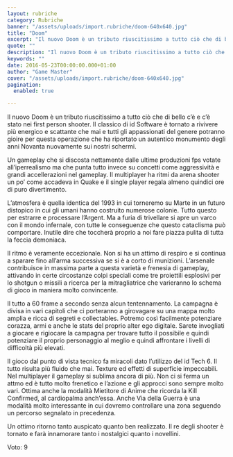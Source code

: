 ```yaml
---
layout: rubriche
category: Rubriche
banner: "/assets/uploads/import.rubriche/doom-640x640.jpg"
title: "Doom"
excerpt: "Il nuovo Doom è un tributo riuscitissimo a tutto ciò che di bello c’è e c’è stato nei first person shooter. Il classico di id Software è tornato a rivivere più energico e scattante che mai e tutti gli appassionati del genere potranno gioire per questa operazione che ha riportato un autentico monumento degli anni [&hellip"
quote: ""
description: "Il nuovo Doom è un tributo riuscitissimo a tutto ciò che di bello c’è e c’è stato nei first person shooter. Il classico di id Software è tornato a rivivere più energico e scattante che mai e tutti gli appassionati del genere potranno gioire per questa operazione che ha riportato un autentico monumento degli anni [&hellip"
keywords: ""
date: 2016-05-23T00:00:00.000+01:00
author: "Game Master"
cover: "/assets/uploads/import.rubriche/doom-640x640.jpg"
pagination:
  enabled: true

---
```


  
Il nuovo Doom è un tributo riuscitissimo a tutto ciò che di bello c’è e c’è stato nei first person shooter. Il classico di id Software è tornato a rivivere più energico e scattante che mai e tutti gli appassionati del genere potranno gioire per questa operazione che ha riportato un autentico monumento degli anni Novanta nuovamente sui nostri schermi.

Un gameplay che si discosta nettamente dalle ultime produzioni fps votate all’iperrealismo ma che punta tutto invece su concetti come aggressività e grandi accellerazioni nel gameplay. Il multiplayer ha ritmi da arena shooter un po’ come accadeva in Quake e il single player regala almeno quindici ore di puro divertimento.

L’atmosfera è quella identica del 1993 in cui torneremo su Marte in un futuro distopico in cui gli umani hanno costruito numerose colonie. Tutto questo per estrarre e processare l’Argent. Ma a furia di trivellare si apre un varco con il mondo infernale, con tutte le conseguenze che questo cataclisma può comportare. Inutile dire che toccherà proprio a noi fare piazza pulita di tutta la feccia demoniaca.

Il ritmo è veramente eccezionale. Non si ha un attimo di respiro e si continua a sparare fino all’arma successiva se si è a corto di munizioni. L’arsenale contribuisce in massima parte a questa varietà e frenesia di gameplay, attivando in certe circostanze colpi speciali come tre proiettili esplosivi per lo shotgun o missili a ricerca per la mitragliatrice che varieranno lo schema di gioco in maniera molto convincente.

Il tutto a 60 frame a secondo senza alcun tentennamento. La campagna è divisa in vari capitoli che ci porteranno a girovagare su una mappa molto amplia e ricca di segreti e collectables. Potremo così facilmente potenziare corazza, armi e anche le stats del proprio alter ego digitale. Sarete invogliati a giocare e rigiocare la campagna per trovare tutto il possibile e quindi potenziare il proprio personaggio al meglio e quindi affrontare i livelli di difficoltà più elevati.

Il gioco dal punto di vista tecnico fa miracoli dato l’utilizzo del id Tech 6\. Il tutto risulta più fluido che mai. Texture ed effetti di superficie impeccabili. Nel multiplayer il gameplay si sublima ancora di più. Non ci si ferma un attmo ed è tutto molto frenetico e l’azione e gli approcci sono sempre molto vari. Ottima anche la modalità Mietitore di Anime che ricorda la Kill Confirmed, al cardiopalma anch’essa. Anche Via della Guerra è una modalità molto interessante in cui dovremo controllare una zona seguendo un percorso segnalato in precedenza.

Un ottimo ritorno tanto auspicato quanto ben realizzato. Il re degli shooter è tornato e farà innamorare tanto i nostalgici quanto i novellini.

Voto: 9